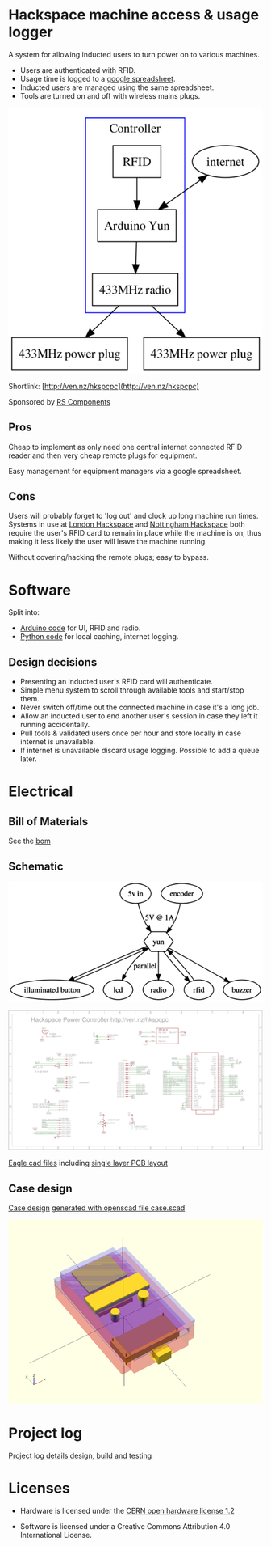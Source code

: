 # Hackspace machine access & usage logger

A system for allowing inducted users to turn power on to various machines. 

* Users are authenticated with RFID.
* Usage time is logged to a [google spreadsheet](https://docs.google.com/spreadsheets/d/1C3qdswIIFLBH4fQWuWFZRTpnnRjpzyk5xHRKnjuHExU/edit?usp=sharing).
* Inducted users are managed using the same spreadsheet.
* Tools are turned on and off with wireless mains plugs.

![system overview](system.png)

Shortlink: [http://ven.nz/hkspcpc](http://ven.nz/hkspcpc)

Sponsored by [RS Components](http://uk.rs-online.com/web/)

## Pros

Cheap to implement as only need one central internet connected RFID reader and then very cheap
remote plugs for equipment.

Easy management for equipment managers via a google spreadsheet.

## Cons

Users will probably forget to 'log out' and clock up long machine run times.
Systems in use at [London
Hackspace](https://wiki.london.hackspace.org.uk/view/Project:Tool_Access_Control)
and [Nottingham Hackspace](https://wiki.nottinghack.org.uk/wiki/Nhtools) both
require the user's RFID card to remain in place while the machine is on, thus
making it less likely the user will leave the machine running.

Without covering/hacking the remote plugs; easy to bypass.

# Software

Split into:

* [Arduino code](software/power_controller/) for UI, RFID and radio. 
* [Python code](software/python/) for local caching, internet logging.

## Design decisions

* Presenting an inducted user's RFID card will authenticate.
* Simple menu system to scroll through available tools and start/stop them.
* Never switch off/time out the connected machine in case it's a long job.
* Allow an inducted user to end another user's session in case they left it
 running accidentally.
* Pull tools & validated users once per hour and store locally in case internet is unavailable.
* If internet is unavailable discard usage logging. Possible to add a queue later.

# Electrical

## Bill of Materials

See the [bom](electronics/bom.md)

## Schematic

![electrical components and wiring](electronics/electrical.png)

![schematic](electronics/schematic.png)

[Eagle cad files](electronics) including [single layer PCB
layout](electronics/board.png)


## Case design

[Case design](case/case.md) [generated with openscad file case.scad](case/case.scad)

![case](case/case.png)

# Project log

[Project log details design, build and testing](project_log.md)

# Licenses

* Hardware is licensed under the [CERN open hardware license 1.2](http://www.ohwr.org/attachments/2388/cern_ohl_v_1_2.txt)

* Software is licensed under a Creative Commons Attribution 4.0 International License.
